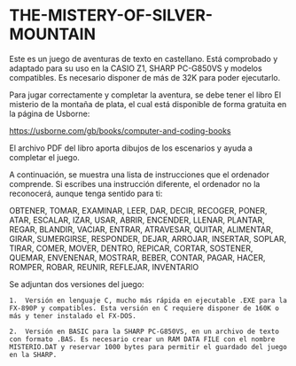 # THE-MISTERY-OF-SILVER-MOUNTAIN
Este es un juego de aventuras de texto en castellano. Está comprobado y adaptado para su uso en la CASIO Z1, SHARP PC-G850VS y modelos compatibles. Es necesario disponer de más de 32K para poder ejecutarlo.

Para jugar correctamente y completar la aventura, se debe tener el libro El misterio de la montaña de plata, el cual está disponible de forma gratuita en la página de Usborne:

https://usborne.com/gb/books/computer-and-coding-books

El archivo PDF del libro aporta dibujos de los escenarios y ayuda a completar el juego.

A continuación, se muestra una lista de instrucciones que el ordenador comprende. Si escribes una instrucción diferente, el ordenador no la reconocerá, aunque tenga sentido para ti:

OBTENER, TOMAR, EXAMINAR, LEER, DAR, DECIR, RECOGER, PONER, ATAR, ESCALAR, IZAR, USAR, ABRIR, ENCENDER, LLENAR, PLANTAR, REGAR, BLANDIR, VACIAR, ENTRAR, ATRAVESAR, QUITAR, ALIMENTAR, GIRAR, SUMERGIRSE, RESPONDER, DEJAR, ARROJAR, INSERTAR, SOPLAR, TIRAR, COMER, MOVER, DENTRO, REPICAR, CORTAR, SOSTENER, QUEMAR, ENVENENAR, MOSTRAR, BEBER, CONTAR, PAGAR, HACER, ROMPER, ROBAR, REUNIR, REFLEJAR, INVENTARIO

Se adjuntan dos versiones del juego:

	1.	Versión en lenguaje C, mucho más rápida en ejecutable .EXE para la FX-890P y compatibles. Esta versión en C requiere disponer de 160K o más y tener instalado el FX-DOS.
 
	2.	Versión en BASIC para la SHARP PC-G850VS, en un archivo de texto con formato .BAS. Es necesario crear un RAM DATA FILE con el nombre MISTERIO.DAT y reservar 1000 bytes para permitir el guardado del juego en la SHARP.
